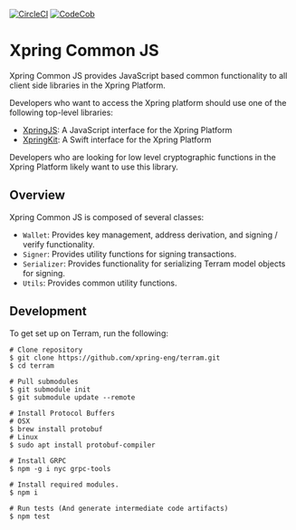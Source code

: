 [![CircleCI](https://img.shields.io/circleci/build/github/xpring-eng/xpring-common-js/master?style=flat-square&token=0ed9e0790d44d163a5bf2793724fc85d98c3845b)](https://circleci.com/gh/xpring-eng/xpring-common-js/tree/master) [![CodeCob](https://img.shields.io/codecov/c/github/xpring-eng/xpring-common-js/master?style=flat-square&token=08b799e2895a4dd6add40c4621880c1a)]((https://codecov.io/gh/xpring-eng/xpring-common-js))

# Xpring Common JS
Xpring Common JS provides JavaScript based common functionality to all client side libraries in the Xpring Platform. 

Developers who want to access the Xpring platform should use one of the following top-level libraries:
- [XpringJS](http://github.com/xpring-eng/xpring-js): A JavaScript interface for the Xpring Platform
- [XpringKit](http://github.com/xpring-eng/xpringkit): A Swift interface for the Xpring Platform

Developers who are looking for low level cryptographic functions in the Xpring Platform likely want to use this library.

## Overview
Xpring Common JS is composed of several classes:
- `Wallet`:  Provides key management, address derivation, and signing / verify functionality.
- `Signer`: Provides utility functions for signing transactions.
- `Serializer`: Provides functionality for serializing Terram model objects for signing.
- `Utils`: Provides common utility functions.

## Development
To get set up on Terram, run the following: 

```shell
# Clone repository
$ git clone https://github.com/xpring-eng/terram.git
$ cd terram

# Pull submodules
$ git submodule init
$ git submodule update --remote

# Install Protocol Buffers
# OSX
$ brew install protobuf
# Linux
$ sudo apt install protobuf-compiler

# Install GRPC
$ npm -g i nyc grpc-tools

# Install required modules.
$ npm i

# Run tests (And generate intermediate code artifacts)
$ npm test
```
